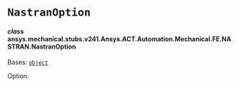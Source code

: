 <!-- vale off -->

<a id="nastranoption"></a>

# `NastranOption`

<a id="ansys.mechanical.stubs.v241.Ansys.ACT.Automation.Mechanical.FE.NASTRAN.NastranOption"></a>

#### *class* ansys.mechanical.stubs.v241.Ansys.ACT.Automation.Mechanical.FE.NASTRAN.NastranOption

Bases: [`object`](https://docs.python.org/3/library/functions.html#object)

Option.

<!-- !! processed by numpydoc !! -->
<!-- vale on -->
